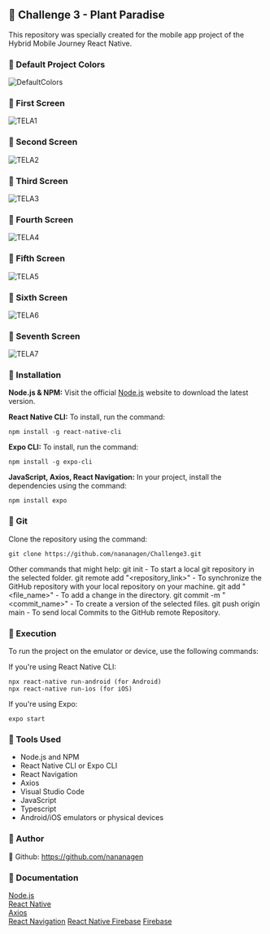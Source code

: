 ## 🌱 Challenge 3 - Plant Paradise
This repository was specially created for the mobile app project of the Hybrid Mobile Journey React Native.

### 🌿 Default Project Colors
![DefaultColors](https://github.com/nananagen/Challenge3/telas_img/paleta.png)

### 🌱 First Screen
  ![TELA1](https://github.com/nananagen/Challenge3/telas_img/tela1.jpg)
### 🌱 Second Screen
  ![TELA2](https://github.com/nananagen/Challenge3/telas_img/tela2.jpg)
### 🌱 Third Screen
  ![TELA3](https://github.com/nananagen/Challenge3/telas_img/tela3.jpg)
### 🌱 Fourth Screen
  ![TELA4](https://github.com/nananagen/Challenge3/telas_img/tela4.jpg)
### 🌱 Fifth Screen
  ![TELA5](https://github.com/nananagen/Challenge3/telas_img/tela5.jpg)
### 🌱 Sixth Screen
  ![TELA6](https://github.com/nananagen/Challenge3/telas_img/tela6.jpg)
### 🌱 Seventh Screen
  ![TELA7](https://github.com/nananagen/Challenge3/telas_img/tela7.jpg)

### 🌿 Installation

**Node.js & NPM:** Visit the official [Node.js](https://nodejs.org/en/download/) website to download the latest version.

**React Native CLI:** To install, run the command:  
```
npm install -g react-native-cli
```

**Expo CLI:** To install, run the command:  
```
npm install -g expo-cli
```

**JavaScript, Axios, React Navigation:** In your project, install the dependencies using the command:  
```
npm install expo 
```

### 🌱 Git

Clone the repository using the command:
```
git clone https://github.com/nananagen/Challenge3.git
```

Other commands that might help:
git init - To start a local git repository in the selected folder.
git remote add "<repository_link>" - To synchronize the GitHub repository with your local repository on your machine.
git add "<file_name>" - To add a change in the directory.
git commit -m "<commit_name>" - To create a version of the selected files.
git push origin main - To send local Commits to the GitHub remote Repository.

### 🌱 Execution

To run the project on the emulator or device, use the following commands:

If you're using React Native CLI:
```
npx react-native run-android (for Android)
npx react-native run-ios (for iOS)
```

If you're using Expo:
```
expo start
```

### 🌱 Tools Used

* Node.js and NPM
* React Native CLI or Expo CLI
* React Navigation
* Axios
* Visual Studio Code
* JavaScript
* Typescript
* Android/iOS emulators or physical devices

### 🌱 Author
🔗 Github: https://github.com/nananagen

### 🌱 Documentation

[Node.js](https://nodejs.org/en/docs/)  
[React Native](https://reactnative.dev/docs/getting-started)  
[Axios](https://axios-http.com/docs/intro)  
[React Navigation](https://reactnavigation.org/docs/getting-started)
[React Native Firebase](https://rnfirebase.io/)
[Firebase](https://firebase.google.com/docs?authuser=0&hl=pt-br)
